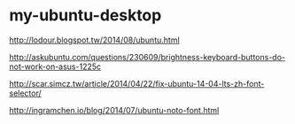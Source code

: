 my-ubuntu-desktop
=================
http://lodour.blogspot.tw/2014/08/ubuntu.html

http://askubuntu.com/questions/230609/brightness-keyboard-buttons-do-not-work-on-asus-1225c

http://scar.simcz.tw/article/2014/04/22/fix-ubuntu-14-04-lts-zh-font-selector/

http://ingramchen.io/blog/2014/07/ubuntu-noto-font.html

